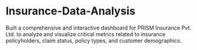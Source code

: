 # Insurance-Data-Analysis
Built a comprehensive and interactive dashboard for PRISM Insurance Pvt. Ltd. to analyze and visualize critical metrics related to insurance policyholders, claim status, policy types, and customer demographics. 
